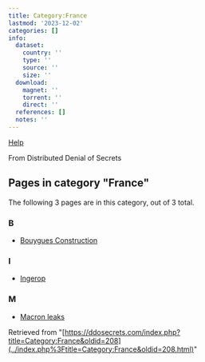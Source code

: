 ```yaml
---
title: Category:France
lastmod: '2023-12-02'
categories: []
info:
  dataset:
    country: ''
    type: ''
    source: ''
    size: ''
  download:
    magnet: ''
    torrent: ''
    direct: ''
  references: []
  notes: ''
---
```




[Help](https://www.mediawiki.org/wiki/Special:MyLanguage/Help:Categories)

From Distributed Denial of Secrets

## Pages in category "France"

The following 3 pages are in this category, out of 3 total.

### B

- [Bouygues
Construction](Bouygues_Construction.html "Bouygues Construction")

### I

- [Ingerop](Ingerop.html "Ingerop")

### M

- [Macron leaks](Macron_leaks.html "Macron leaks")

Retrieved from
"[https://ddosecrets.com/index.php?title=Category:France&oldid=208](../index.php%3Ftitle=Category:France&oldid=208.html)"

